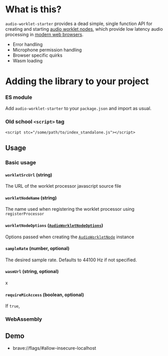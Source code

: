 # What is this?

`audio-worklet-starter` provides a dead simple, single function API for creating and starting [audio worklet nodes](https://developer.mozilla.org/en-US/docs/Web/API/AudioWorkletNode), which provide low latency audio processing in [modern web browsers](https://caniuse.com/?search=AudioWorklet).

* Error handling
* Microphone permission handling
* Browser specific quirks
* Wasm loading

# Adding the library to your project

### ES module

Add `audio-worklet-starter` to your `package.json` and import as usual.

### Old school `<script>` tag


```<script stc="/some/path/to/index_standalone.js"></script>```

## Usage

### Basic usage

#### `workletSrcUrl` (string)
The URL of the worklet processor javascript source file
#### `workletNodeName` (string)
The name used when registering the worklet processor using `registerProcessor`
#### `workletNodeOptions` ([`AudioWorkletNodeOptions`](https://developer.mozilla.org/en-US/docs/Web/API/AudioWorkletNode/AudioWorkletNode))
Options passed when creating the [`AudioWorkletNode`](https://developer.mozilla.org/en-US/docs/Web/API/AudioWorkletNode/AudioWorkletNode) instance
#### `sampleRate` (number, optional)
The desired sample rate. Defaults to 44100 Hz if not specified.
#### `wasmUrl` (string, optional)
x
#### `requireMicAccess` (boolean, optional)
If `true`,

### WebAssembly

## Demo

* brave://flags/#allow-insecure-localhost
